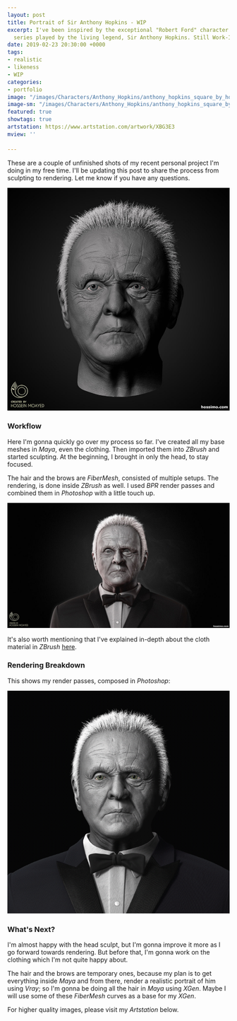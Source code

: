 ```yaml
---
layout: post
title: Portrait of Sir Anthony Hopkins - WIP
excerpt: I've been inspired by the exceptional "Robert Ford" character in Westworld
  series played by the living legend, Sir Anthony Hopkins. Still Work-In-Progress.
date: 2019-02-23 20:30:00 +0000
tags:
- realistic
- likeness
- WIP
categories:
- portfolio
image: "/images/Characters/Anthony_Hopkins/anthony_hopkins_square_by_hossimo.jpg"
image-sm: "/images/Characters/Anthony_Hopkins/anthony_hopkins_square_by_hossimo.jpg"
featured: true
showtags: true
artstation: https://www.artstation.com/artwork/XBG3E3
mview: ''

---
```

These are a couple of unfinished shots of my recent personal project I'm doing in my free time.
I'll be updating this post to share the process from sculpting to rendering. Let me know if you have any questions.


<img src="/images/Characters/Anthony_Hopkins/anthony_hopkins_head_sculpt_by_hossimo.jpg" alt="anthony_hopkins_head_sculpt_by_hossimo" class="responsive">


### Workflow

Here I'm gonna quickly go over my process so far.
I've created all my base meshes in _Maya_, even the clothing. Then imported them into _ZBrush_ and started sculpting. At the beginning, I brought in only the head, to stay focused.

The hair and the brows are _FiberMesh_, consisted of multiple setups.
The rendering, is done inside _ZBrush_ as well. I used _BPR_ render passes and combined them in _Photoshop_ with a little touch up.

<img src="/images/Characters/Anthony_Hopkins/anthony_hopkins_wide_by_hossimo.jpg" alt="anthony_hopkins_wide_by_hossimo" class="responsive">

It's also worth mentioning that I've explained in-depth about the cloth material in _ZBrush_ [here](https://hossimo.com/tutorial/quick-tips-how-to-create-cloth-material-in-zbrush/ "How To Create Cloth Material In ZBrush").

### Rendering Breakdown

This shows my render passes, composed in _Photoshop_:

<img src="/images/Characters/Anthony_Hopkins/anthony_hopkins_by_hossimo_breakup.gif" alt="anthony_hopkins_by_hossimo_breakup" class="narrowResponsive">


### What's Next?

I'm almost happy with the head sculpt, but I'm gonna improve it more as I go forward towards rendering. But before that, I'm gonna work on the clothing which I'm not quite happy about.

The hair and the brows are temporary ones, because my plan is to get everything inside _Maya_ and from there, render a realistic portrait of him using _Vray_; so I'm gonna be doing all the hair in _Maya_ using _XGen_. Maybe I will use some of these _FiberMesh_ curves as a base for my _XGen_.

For higher quality images, please visit my _Artstation_ below.